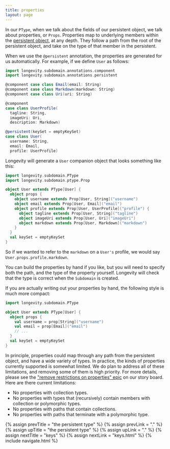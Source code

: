 ```yaml
---
title: properties
layout: page
---
```


In our `PType`, when we talk about the fields of our persistent
object, we talk about properties, or `Props`. Properties map to
underlying members within the [persistent object](../persistent), at
any depth. They follow a path from the root of the persistent object,
and take on the type of that member in the persistent.

When we use the `@persistent` annotation, the properties are generated
for us automatically. For example, if we define `User` as follows:

```scala
import longevity.subdomain.annotations.component
import longevity.subdomain.annotations.persistent

@component case class Email(email: String)
@component case class Markdown(markdown: String)
@component case class Uri(uri: String)

@component
case class UserProfile(
  tagline: String,
  imageUri: Uri,
  description: Markdown)

@persistent(keySet = emptyKeySet)
case class User(
  username: String,
  email: Email,
  profile: UserProfile)
```                          

Longevity will generate a `User` companion object that looks something
like this:

```scala
import longevity.subdomain.PType
import longevity.subdomain.ptype.Prop

object User extends PType[User] {
  object props {
    object username extends Prop[User, String]("username")
    object email extends Prop[User, Email]("email")
    object profile extends Prop[User, UserProfile]("profile") {
      object tagline extends Prop[User, String]("tagline")
      object imageUri extends Prop[User, Uri]("imageUri")
      object markdown extends Prop[User, Markdown]("markdown")
    }
  }
  val keySet = emptyKeySet
}
```

So if we wanted to refer to the `markdown` on a `User's` profile, we
would say `User.props.profile.markdown`.

You can build the properties by hand if you like, but you will need to
specify both the path, and the type of the property yourself. Longevity
will check that the type is correct when the `Subdomain` is created.

If you are actually writing out your properties by hand, the following
style is much more compact:


```scala
import longevity.subdomain.PType

object User extends PType[User] {
  object props {
    val username = prop[String]("username")
    val email = prop[Email]("email")
    // ...
  }
  val keySet = emptyKeySet
}
```

In principle, properties could map through any path from the
persistent object, and have a wide variety of types. In practice, the
kinds of properties currently supported is somewhat limited. We do
plan to address all of these limitations, and removing some of them is
high priority. For more details, please see the ["remove restrictions
on properties" epic](https://www.pivotaltracker.com/epic/show/2975505)
on our story board. Here are there current limitations:

  - No properties with collection types.
  - No properties with types that (recursively) contain members with collection or polymorphic types.
  - No properties with paths that contain collections.
  - No properties with paths that terminate with a polymorphic type.

{% assign prevTitle = "the persistent type" %}
{% assign prevLink = "." %}
{% assign upTitle = "the persistent type" %}
{% assign upLink = "." %}
{% assign nextTitle = "keys" %}
{% assign nextLink = "keys.html" %}
{% include navigate.html %}

